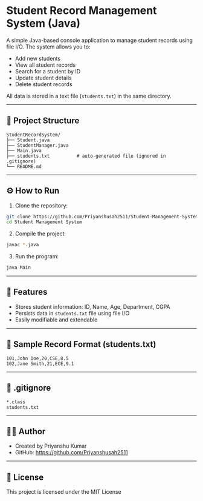
# Student Record Management System (Java)

A simple Java-based console application to manage student records using file I/O. The system allows you to:

- Add new students
- View all student records
- Search for a student by ID
- Update student details
- Delete student records

All data is stored in a text file (`students.txt`) in the same directory.

---

## 📁 Project Structure

```
StudentRecordSystem/
├── Student.java
├── StudentManager.java
├── Main.java
├── students.txt          # auto-generated file (ignored in .gitignore)
└── README.md
```

---

## ⚙️ How to Run

1. Clone the repository:
```bash
git clone https://github.com/Priyanshusah2511/Student-Management-System.git
cd Student Management System
```

2. Compile the project:
```bash
javac *.java
```

3. Run the program:
```bash
java Main
```

---

## 📌 Features

- Stores student information: ID, Name, Age, Department, CGPA
- Persists data in `students.txt` file using file I/O
- Easily modifiable and extendable

---

## 📄 Sample Record Format (students.txt)
```
101,John Doe,20,CSE,8.5
102,Jane Smith,21,ECE,9.1
```

---

## 🚫 .gitignore

```
*.class
students.txt
```

---

## 🧑‍💻 Author

- Created by Priyanshu Kumar
- GitHub: https://github.com/Priyanshusah2511

---

## 📃 License

This project is licensed under the MIT License

